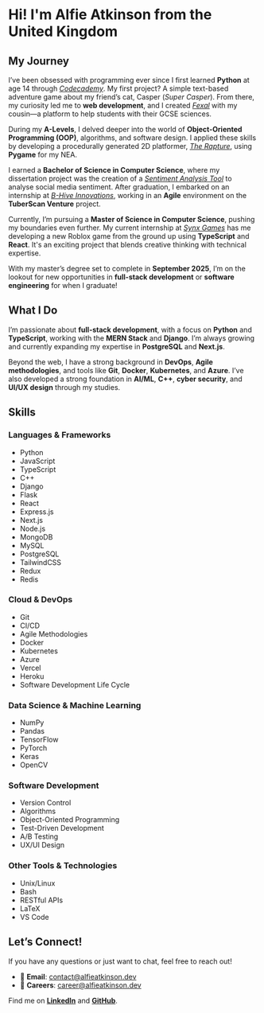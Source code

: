 # Hi! I'm **Alfie Atkinson** from the United Kingdom

## My Journey

I’ve been obsessed with programming ever since I first learned **Python** at age 14 through [*Codecademy*](https://www.codecademy.com/). My first project? A simple text-based adventure game about my friend’s cat, Casper (*Super Casper*). From there, my curiosity led me to **web development**, and I created [*Fexal*](https://fexal.vercel.app) with my cousin—a platform to help students with their GCSE sciences.

During my **A-Levels**, I delved deeper into the world of **Object-Oriented Programming (OOP)**, algorithms, and software design. I applied these skills by developing a procedurally generated 2D platformer, [*The Rapture*](https://github.com/alfieatkinson/The-Rapture), using **Pygame** for my NEA.

I earned a **Bachelor of Science in Computer Science**, where my dissertation project was the creation of a [*Sentiment Analysis Tool*](https://github.com/alfieatkinson/sentiment-analysis-tool) to analyse social media sentiment. After graduation, I embarked on an internship at [*B-Hive Innovations*](https://www.b-hiveinnovations.co.uk/), working in an **Agile** environment on the **TuberScan Venture** project.

Currently, I’m pursuing a **Master of Science in Computer Science**, pushing my boundaries even further. My current internship at [*Synx Games*](https://synx.games/) has me developing a new Roblox game from the ground up using **TypeScript** and **React**. It's an exciting project that blends creative thinking with technical expertise.

With my master’s degree set to complete in **September 2025**, I’m on the lookout for new opportunities in **full-stack development** or **software engineering** for when I graduate!

## What I Do

I’m passionate about **full-stack development**, with a focus on **Python** and **TypeScript**, working with the **MERN Stack** and **Django**. I’m always growing and currently expanding my expertise in **PostgreSQL** and **Next.js**. 

Beyond the web, I have a strong background in **DevOps**, **Agile methodologies**, and tools like **Git**, **Docker**, **Kubernetes**, and **Azure**. I’ve also developed a strong foundation in **AI/ML**, **C++**, **cyber security**, and **UI/UX design** through my studies.  

## Skills

### Languages & Frameworks

- Python
- JavaScript
- TypeScript
- C++
- Django
- Flask
- React
- Express.js
- Next.js
- Node.js
- MongoDB
- MySQL
- PostgreSQL
- TailwindCSS
- Redux
- Redis

### Cloud & DevOps

- Git
- CI/CD
- Agile Methodologies
- Docker
- Kubernetes
- Azure
- Vercel
- Heroku
- Software Development Life Cycle

### Data Science & Machine Learning

- NumPy
- Pandas
- TensorFlow
- PyTorch
- Keras
- OpenCV

### Software Development

- Version Control
- Algorithms
- Object-Oriented Programming
- Test-Driven Development
- A/B Testing
- UX/UI Design

### Other Tools & Technologies

- Unix/Linux
- Bash
- RESTful APIs
- LaTeX
- VS Code

## Let’s Connect!  

If you have any questions or just want to chat, feel free to reach out!  
- 📧 **Email**: [contact@alfieatkinson.dev](mailto:contact@alfieatkinson.dev)  
- 📧 **Careers**: [career@alfieatkinson.dev](mailto:career@alfieatkinson.dev)  

Find me on [**LinkedIn**](https://www.linkedin.com/in/alfieatkinson) and [**GitHub**](https://github.com/alfieatkinson).